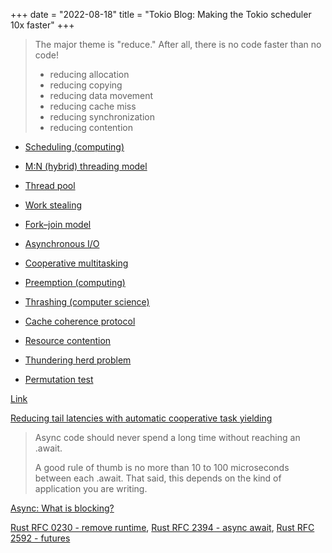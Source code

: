 +++
date = "2022-08-18"
title = "Tokio Blog: Making the Tokio scheduler 10x faster"
+++

> The major theme is "reduce." After all, there is no code faster than no code!
> * reducing allocation
> * reducing copying
> * reducing data movement
> * reducing cache miss
> * reducing synchronization
> * reducing contention

* [Scheduling (computing)](https://en.wikipedia.org/wiki/Scheduling_(computing))

* [M:N (hybrid) threading model](https://en.wikipedia.org/wiki/Thread_(computing)#M:N_(hybrid_threading))

* [Thread pool](https://en.wikipedia.org/wiki/Thread_pool)

* [Work stealing](https://en.wikipedia.org/wiki/Work_stealing)

* [Fork–join model](https://en.wikipedia.org/wiki/Fork%E2%80%93join_model)

* [Asynchronous I/O](https://en.wikipedia.org/wiki/Asynchronous_I/O)

* [Cooperative multitasking](https://en.wikipedia.org/wiki/Cooperative_multitasking)

* [Preemption (computing)](https://en.wikipedia.org/wiki/Preemption_(computing))

* [Thrashing (computer science)](https://en.wikipedia.org/wiki/Thrashing_(computer_science))

* [Cache coherence protocol](https://en.wikipedia.org/wiki/Cache_coherence#Coherence_protocols)

* [Resource contention](https://en.wikipedia.org/wiki/Resource_contention)

* [Thundering herd problem](https://en.wikipedia.org/wiki/Thundering_herd_problem)

* [Permutation test](https://en.wikipedia.org/wiki/Permutation_test)

[Link](https://tokio.rs/blog/2019-10-scheduler)

[Reducing tail latencies with automatic cooperative task yielding](https://tokio.rs/blog/2020-04-preemption)

> Async code should never spend a long time without reaching an .await.
>
> A good rule of thumb is no more than 10 to 100 microseconds between each .await. That said, this depends on the kind of application you are writing.

[Async: What is blocking?](https://ryhl.io/blog/async-what-is-blocking/)

[Rust RFC 0230 - remove runtime](https://rust-lang.github.io/rfcs/0230-remove-runtime.html), [Rust RFC 2394 - async await](https://rust-lang.github.io/rfcs/2394-async_await.html), [Rust RFC 2592 - futures](https://rust-lang.github.io/rfcs/2592-futures.html)
